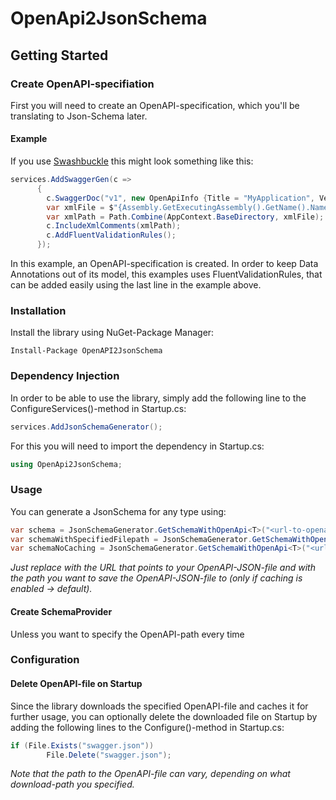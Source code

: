 # OpenApi2JsonSchema
## Getting Started
### Create OpenAPI-specifiation
First you will need to create an OpenAPI-specification, which you'll be translating to Json-Schema later.
#### Example
If you use [Swashbuckle](https://www.nuget.org/packages/Swashbuckle.AspNetCore.Swagger/) this might look something like this:
```csharp
services.AddSwaggerGen(c =>
      {
        c.SwaggerDoc("v1", new OpenApiInfo {Title = "MyApplication", Version = "v1"});
        var xmlFile = $"{Assembly.GetExecutingAssembly().GetName().Name}.xml";
        var xmlPath = Path.Combine(AppContext.BaseDirectory, xmlFile);
        c.IncludeXmlComments(xmlPath);
        c.AddFluentValidationRules();
      });
```
In this example, an OpenAPI-specification is created. In order to keep Data Annotations out of its model, this examples uses FluentValidationRules, that can be added easily using the last line in the example above.

### Installation
Install the library using NuGet-Package Manager:
```
Install-Package OpenAPI2JsonSchema
```

### Dependency Injection
In order to be able to use the library, simply add the following line to the ConfigureServices()-method in Startup.cs:
```csharp
services.AddJsonSchemaGenerator();
```
For this you will need to import the dependency in Startup.cs:
```csharp
using OpenApi2JsonSchema;
```

### Usage
You can generate a JsonSchema for any type using:
```csharp
var schema = JsonSchemaGenerator.GetSchemaWithOpenApi<T>("<url-to-openapi-file>");
var schemaWithSpecifiedFilepath = JsonSchemaGenerator.GetSchemaWithOpenApi<T>("<url-to-openapi-file>", "<openapi-filepath>");
var schemaNoCaching = JsonSchemaGenerator.GetSchemaWithOpenApi<T>("<url-to-openapi-file>", "", false);
```
_Just replace <url-to-openapi-file> with the URL that points to your OpenAPI-JSON-file and <openapi-filepath> with the path you want to save the OpenAPI-JSON-file to (only if caching is enabled -> default)._

#### Create SchemaProvider
Unless you want to specify the OpenAPI-path every time

### Configuration
#### Delete OpenAPI-file on Startup
Since the library downloads the specified OpenAPI-file and caches it for further usage, you can optionally delete the downloaded file on Startup by adding the following lines to the Configure()-method in Startup.cs:
```csharp
if (File.Exists("swagger.json"))
        File.Delete("swagger.json");
```
_Note that the path to the OpenAPI-file can vary, depending on what download-path you specified._
